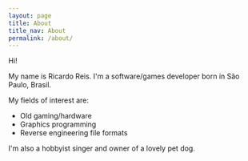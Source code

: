 ```yaml
---
layout: page
title: About
title_nav: About
permalink: /about/
---
```


Hi!

My name is Ricardo Reis. I'm a software/games developer born in São Paulo, Brasil.<br>

My fields of interest are:
- Old gaming/hardware
- Graphics programming
- Reverse engineering file formats

I'm also a hobbyist singer and owner of a lovely pet dog.<br>
